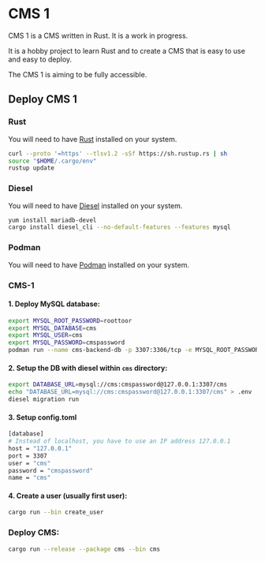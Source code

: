 # CMS 1

CMS 1 is a CMS written in Rust. It is a work in progress.

It is a hobby project to learn Rust and to create a CMS that is easy to use and easy to deploy.

The CMS 1 is aiming to be fully accessible.

## Deploy CMS 1

### Rust

You will need to have [Rust](https://www.rust-lang.org/) installed on your system.

```bash
curl --proto '=https' --tlsv1.2 -sSf https://sh.rustup.rs | sh
source "$HOME/.cargo/env"
rustup update
```

### Diesel

You will need to have [Diesel](https://diesel.rs/) installed on your system.

```bash
yum install mariadb-devel
cargo install diesel_cli --no-default-features --features mysql
```

### Podman

You will need to have [Podman](https://podman.io/) installed on your system.

### CMS-1

#### 1. Deploy MySQL database:

```bash
export MYSQL_ROOT_PASSWORD=roottoor
export MYSQL_DATABASE=cms
export MYSQL_USER=cms
export MYSQL_PASSWORD=cmspassword
podman run --name cms-backend-db -p 3307:3306/tcp -e MYSQL_ROOT_PASSWORD -e MYSQL_DATABASE -e MYSQL_USER -e MYSQL_PASSWORD -d mariadb:latest
```

#### 2. Setup the DB with diesel within `cms` directory:

```bash
export DATABASE_URL=mysql://cms:cmspassword@127.0.0.1:3307/cms
echo "DATABASE_URL=mysql://cms:cmspassword@127.0.0.1:3307/cms" > .env
diesel migration run
```

#### 3. Setup config.toml

```bash
[database]
# Instead of localhost, you have to use an IP address 127.0.0.1
host = "127.0.0.1"
port = 3307
user = "cms"
password = "cmspassword"
name = "cms"
```

#### 4. Create a user (usually first user):
```bash
cargo run --bin create_user
```

### Deploy CMS:

```bash
cargo run --release --package cms --bin cms
```


